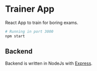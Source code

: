 # Trainer App

React App to train for boring exams.

```bash
# Running in port 3000
npm start
```

## Backend

Backend is written in NodeJs with [Express](https://expressjs.com/).
